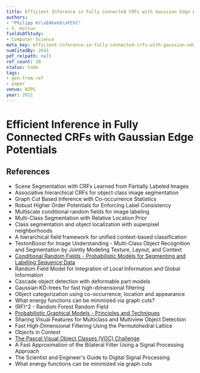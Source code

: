 ```yaml
---
title: Efficient Inference in Fully Connected CRFs with Gaussian Edge Potentials
authors:
- "Philipp Kr\xE4henb\xFChl"
- V. Koltun
fieldsOfStudy:
- Computer Science
meta_key: efficient-inference-in-fully-connected-crfs-with-gaussian-edge-potentials
numCitedBy: 2641
pdf_relpath: null
ref_count: 30
status: todo
tags:
- gen-from-ref
- paper
venue: NIPS
year: 2011
---
```


# Efficient Inference in Fully Connected CRFs with Gaussian Edge Potentials

## References

- Scene Segmentation with CRFs Learned from Partially Labeled Images
- Associative hierarchical CRFs for object class image segmentation
- Graph Cut Based Inference with Co-occurrence Statistics
- Robust Higher Order Potentials for Enforcing Label Consistency
- Multiscale conditional random fields for image labeling
- Multi-Class Segmentation with Relative Location Prior
- Class segmentation and object localization with superpixel neighborhoods
- A hierarchical field framework for unified context-based classification
- TextonBoost for Image Understanding - Multi-Class Object Recognition and Segmentation by Jointly Modeling Texture, Layout, and Context
- [Conditional Random Fields - Probabilistic Models for Segmenting and Labeling Sequence Data](./conditional-random-fields-probabilistic-models-for-segmenting-and-labeling-sequence-data.md)
- Random Field Model for Integration of Local Information and Global Information
- Cascade object detection with deformable part models
- Gaussian KD-trees for fast high-dimensional filtering
- Object categorization using co-occurrence, location and appearance
- What energy functions can be minimized via graph cuts?
- (RF)^2 - Random Forest Random Field
- [Probabilistic Graphical Models - Principles and Techniques](./probabilistic-graphical-models-principles-and-techniques.md)
- Sharing Visual Features for Multiclass and Multiview Object Detection
- Fast High‐Dimensional Filtering Using the Permutohedral Lattice
- Objects in Context
- [The Pascal Visual Object Classes (VOC) Challenge](./the-pascal-visual-object-classes-voc-challenge.md)
- A Fast Approximation of the Bilateral Filter Using a Signal Processing Approach
- The Scientist and Engineer's Guide to Digital Signal Processing
- What energy functions can be minimized via graph cuts
